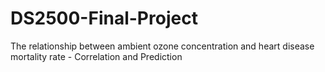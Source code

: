 # DS2500-Final-Project
The relationship between ambient ozone concentration and heart disease mortality rate - Correlation and Prediction
